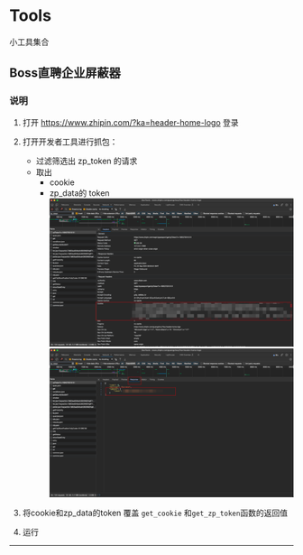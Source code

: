 # Tools
小工具集合
## Boss直聘企业屏蔽器

### 说明
1. 打开 https://www.zhipin.com/?ka=header-home-logo 登录
2. 打开开发者工具进行抓包：
    - 过滤筛选出 zp_token 的请求
    - 取出 
        - cookie
        - zp_data的 token
    ![get_cokie](./static/cookie.png)
    ![get_zp_token](./static/zpdata_token.png)

3. 将cookie和zp_data的token 覆盖 `get_cookie` 和`get_zp_token`函数的返回值
4. 运行

-----
